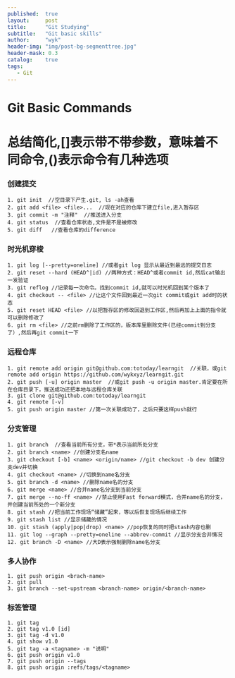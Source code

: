 ```yaml
---
published:  true
layout:     post
title:      "Git Studying"
subtitle:   "Git basic skills"
author:     "wyk"
header-img: "img/post-bg-segmenttree.jpg"
header-mask: 0.3
catalog:    true
tags:
   - Git
---
```


# Git Basic Commands
# 总结简化,[]表示带不带参数，意味着不同命令,()表示命令有几种选项
### 创建提交
	1. git init	 //空目录下产生.git, ls -ah查看
	2. git add <file> <file>...  //现在对应的仓库下建立file,进入暂存区
	3. git commit -m "注释"  //推送进入分支
	4. git status  //查看仓库状态,文件是不是被修改
	5. git diff   //查看仓库的difference

### 时光机穿梭	
	1. git log [--pretty=oneline] //或者git log 显示从最近到最远的提交日志 
	2. git reset --hard (HEAD^|id) //两种方式：HEAD^或者commit id,然后cat输出一发验证
	3. git reflog //记录每一次命令。找到commit id,就可以时光机回到某个版本了
	4. git checkout -- <file> //让这个文件回到最近一次git commit或git add时的状态
	5. git reset HEAD <file> //以把暂存区的修改回退到工作区,然后再加上上面的指令就可以删除修改了
	6. git rm <file> //之前rm删除了工作区的，版本库里删除文件(已经commit到分支了）,然后再git commit一下

### 远程仓库
	1. git remote add origin git@github.com:totoday/learngit  //关联，或git remote add origin https://github.com/wykxyz/learngit.git
	2. git push [-u] origin master  //或git push -u origin master.肯定要在所在仓库目录下，推送成功还把本地与远程仓库关联
	3. git clone git@github.com:totoday/learngit 
	4. git remote [-v]
	5. git push origin master //第一次关联成功了，之后只要这样push就行

### 分支管理
	1. git branch  //查看当前所有分支，带*表示当前所处分支
	2. git branch <name> //创建分支名name
	3. git checkout [-b] <name> <origin/name> //git checkout -b dev 创建分支dev并切换
	4. git checkout <name> //切换到name名分支
	5. git branch -d <name> //删除name名的分支
	6. git merge <name> //合并name名分支到当前分支
	7. git merge --no-ff <name> //禁止使用Fast forward模式，合并name名的分支，并创建当前所处的一个新分支
	8. git stash //把当前工作现场“储藏”起来，等以后恢复现场后继续工作
	9. git stash list //显示储藏的情况
	10. git stash (apply|pop|drop) <name> //pop恢复的同时把stash内容也删
	11. git log --graph --pretty=oneline --abbrev-commit //显示分支合并情况
	12. git branch -D <name> //大D表示强制删除name名分支

### 多人协作
	1. git push origin <brach-name>
	2. git pull 
	3. git branch --set-upstream <branch-name> origin/<branch-name>

### 标签管理
	1. git tag 
	2. git tag v1.0 [id]
	3. git tag -d v1.0
	4. git show v1.0
	5. git tag -a <tagname> -m "说明"
	6. git push origin v1.0
	7. git push origin --tags
	8. git push origin :refs/tags/<tagname>

	